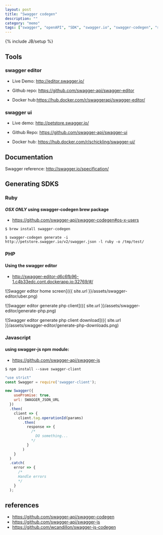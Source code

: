 ```yaml
---
layout: post
title: "Swagger codegen"
description: ""
category: "memo"
tags: ["swagger", "openAPI", "SDK", "swagger.io", "swagger-codegen", "swagger-ui", "php", "ruby", "js", "docker", "github"]
---
```

{% include JB/setup %}

## Tools
### swagger editor

- Live Demo: http://editor.swagger.io/

- Github repo: https://github.com/swagger-api/swagger-editor

- Docker hub:https://hub.docker.com/r/swaggerapi/swagger-editor/

### swagger ui

- Live demo: http://petstore.swagger.io/

- Github Repo: https://github.com/swagger-api/swagger-ui

- Docker hub: https://hub.docker.com/r/schickling/swagger-ui/

## Documentation

Swagger reference: http://swagger.io/specification/

## Generating SDKS

### Ruby
#### *OSX ONLY* using swagger-codegen brew package

- https://github.com/swagger-api/swagger-codegen#os-x-users

```
$ brew install swagger-codegen

$ swagger-codegen generate -i http://petstore.swagger.io/v2/swagger.json -l ruby -o /tmp/test/
```


### PHP
#### Using the swagger editor

- http://swagger-editor-d6c6fb96-1.c4b33edc.cont.dockerapp.io:32769/#/

![Swagger editor home screen]({{ site.url }}/assets/swagger-editor/uber.png)

![Swagger editor generate php client]({{ site.url }}/assets/swagger-editor/generate-php.png)

![Swagger editor generate php client download]({{ site.url }}/assets/swagger-editor/generate-php-downloads.png)


### Javascript
#### using swagger-js npm module:
- https://github.com/swagger-api/swagger-js

```shell
$ npm install --save swagger-client
```

```Javascript
"use strict"
const Swagger = require('swagger-client');

new Swagger({
    usePromise: true,
    url: SWAGGER_JSON_URL
  })
  .then(
    client => {
      client.tag.operationId(params)
        .then(
          response => {
            /*
              DO something...
            */
          }
        )
    }
  )
  .catch(
    error => {
      /*
      Handle errors
      */
    }
  );
```

## references
- https://github.com/swagger-api/swagger-codegen
- https://github.com/swagger-api/swagger-js
- https://github.com/wcandillon/swagger-js-codegen
